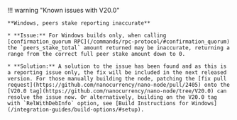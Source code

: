 !!! warning "Known issues with V20.0"
    
    **Windows, peers stake reporting inaccurate**

    * **Issue:** For Windows builds only, when calling [confirmation_quorum RPC](/commands/rpc-protocol/#confirmation_quorum) the `peers_stake_total` amount returned may be inaccurate, returning a range from the correct full peer stake amount down to 0.
    
    * **Solution:** A solution to the issue has been found and as this is a reporting issue only, the fix will be included in the next released version. For those manually building the node, patching the [fix pull request](https://github.com/nanocurrency/nano-node/pull/2405) onto the [V20.0 tag](https://github.com/nanocurrency/nano-node/tree/V20.0) can resolve the issue now. Or alternatively, building on the V20.0 tag with `RelWithDebInfo` option, see [Build Instructions for Windows](/integration-guides/build-options/#setup).